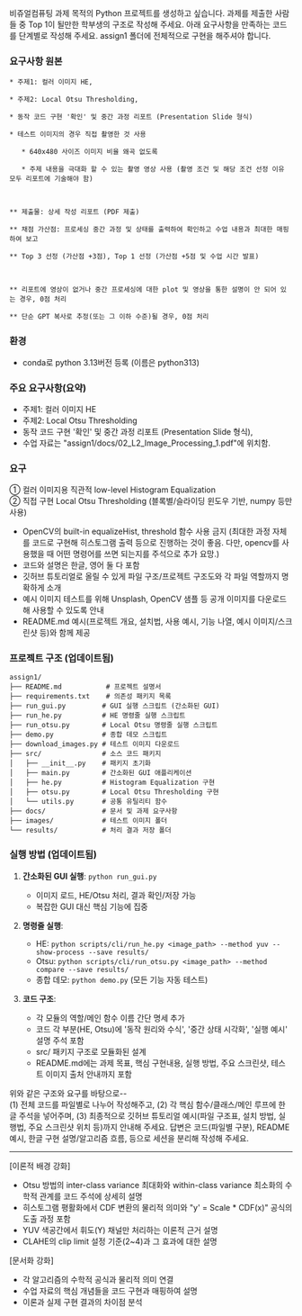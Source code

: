 비쥬얼컴퓨팅 과제 목적의 Python 프로젝트를 생성하고 싶습니다.
과제를 제출한 사람들 중 Top 1이 될만한 학부생의 구조로 작성해 주세요.
아래 요구사항을 만족하는 코드를 단계별로 작성해 주세요. assign1 폴더에 전체적으로 구현을 해주셔야 합니다.

### 요구사항 원본
```
* 주제1: 컬러 이미지 HE,

* 주제2: Local Otsu Thresholding,

* 동작 코드 구현 '확인' 및 중간 과정 리포트 (Presentation Slide 형식)

* 테스트 이미지의 경우 직접 촬영한 것 사용 

   * 640x480 사이즈 이미지 비율 왜곡 없도록

   * 주제 내용을 극대화 할 수 있는 촬영 영상 사용 (촬영 조건 및 해당 조건 선정 이유 모두 리포트에 기술해야 함)



** 제출물: 상세 작성 리포트 (PDF 제출)

** 채점 가산점: 프로세싱 중간 과정 및 상태를 출력하여 확인하고 수업 내용과 최대한 매핑하여 보고

** Top 3 선정 (가산점 +3점), Top 1 선정 (가산점 +5점 및 수업 시간 발표)



** 리포트에 영상이 없거나 중간 프로세싱에 대한 plot 및 영상을 통한 설명이 안 되어 있는 경우, 0점 처리

** 단순 GPT 복사로 추정(또는 그 이하 수준)될 경우, 0점 처리
```

### 환경
- conda로 python 3.13버전 등록 (이름은 python313)

### 주요 요구사항(요약)
- 주제1: 컬러 이미지 HE
- 주제2: Local Otsu Thresholding
- 동작 코드 구현 '확인' 및 중간 과정 리포트 (Presentation Slide 형식),
- 수업 자료는 "assign1/docs/02_L2_Image_Processing_1.pdf"에 위치함.

### 요구
① 컬러 이미지용 직관적 low-level Histogram Equalization  
② 직접 구현 Local Otsu Thresholding (블록별/슬라이딩 윈도우 기반, numpy 등만 사용)
- OpenCV의 built-in equalizeHist, threshold 함수 사용 금지 (최대한 과정 자체를 코드로 구현해 히스토그램 출력 등으로 진행하는 것이 좋음. 다만, opencv를 사용했을 때 어떤 명령어를 쓰면 되는지를 주석으로 추가 요망.)
- 코드와 설명은 한글, 영어 둘 다 포함
- 깃허브 튜토리얼로 올릴 수 있게 파일 구조/프로젝트 구조도와 각 파일 역할까지 명확하게 소개
- 예시 이미지 테스트를 위해 Unsplash, OpenCV 샘플 등 공개 이미지를 다운로드해 사용할 수 있도록 안내
- README.md 예시(프로젝트 개요, 설치법, 사용 예시, 기능 나열, 예시 이미지/스크린샷 등)와 함께 제공

### 프로젝트 구조 (업데이트됨)
```
assign1/
├── README.md           # 프로젝트 설명서
├── requirements.txt    # 의존성 패키지 목록
├── run_gui.py         # GUI 실행 스크립트 (간소화된 GUI)
├── run_he.py          # HE 명령줄 실행 스크립트
├── run_otsu.py        # Local Otsu 명령줄 실행 스크립트
├── demo.py            # 종합 데모 스크립트
├── download_images.py # 테스트 이미지 다운로드
├── src/               # 소스 코드 패키지
│   ├── __init__.py    # 패키지 초기화
│   ├── main.py        # 간소화된 GUI 애플리케이션
│   ├── he.py          # Histogram Equalization 구현
│   ├── otsu.py        # Local Otsu Thresholding 구현
│   └── utils.py       # 공통 유틸리티 함수
├── docs/              # 문서 및 과제 요구사항
├── images/            # 테스트 이미지 폴더
└── results/           # 처리 결과 저장 폴더
```

### 실행 방법 (업데이트됨)
1. **간소화된 GUI 실행**: `python run_gui.py`
   - 이미지 로드, HE/Otsu 처리, 결과 확인/저장 가능
   - 복잡한 GUI 대신 핵심 기능에 집중

2. **명령줄 실행**:
   - HE: `python scripts/cli/run_he.py <image_path> --method yuv --show-process --save results/`
   - Otsu: `python scripts/cli/run_otsu.py <image_path> --method compare --save results/`
   - 종합 데모: `python demo.py` (모든 기능 자동 테스트)

3. **코드 구조**:
   - 각 모듈의 역할/메인 함수 이름 간단 명세 추가
   - 코드 각 부분(HE, Otsu)에 '동작 원리와 수식', '중간 상태 시각화', '실행 예시' 설명 주석 포함
   - src/ 패키지 구조로 모듈화된 설계
   - README.md에는 과제 목표, 핵심 구현내용, 실행 방법, 주요 스크린샷, 테스트 이미지 출처 안내까지 포함

위와 같은 구조와 요구를 바탕으로--  
(1) 전체 코드를 파일별로 나누어 작성해주고,
(2) 각 핵심 함수/클래스/메인 루프에 한글 주석을 넣어주며,
(3) 최종적으로 깃허브 튜토리얼 예시(파일 구조표, 설치 방법, 실행법, 주요 스크린샷 위치 등)까지 안내해 주세요.
답변은 코드(파일별 구분), README 예시, 한글 구현 설명/알고리즘 흐름, 등으로 세션을 분리해 작성해 주세요.

---

[이론적 배경 강화]
- Otsu 방법의 inter-class variance 최대화와 within-class variance 최소화의 수학적 관계를 코드 주석에 상세히 설명
- 히스토그램 평활화에서 CDF 변환의 물리적 의미와 "y' = Scale * CDF(x)" 공식의 도출 과정 포함  
- YUV 색공간에서 휘도(Y) 채널만 처리하는 이론적 근거 설명
- CLAHE의 clip limit 설정 기준(2~4)과 그 효과에 대한 설명

[문서화 강화]
- 각 알고리즘의 수학적 공식과 물리적 의미 연결
- 수업 자료의 핵심 개념들을 코드 구현과 매핑하여 설명
- 이론과 실제 구현 결과의 차이점 분석